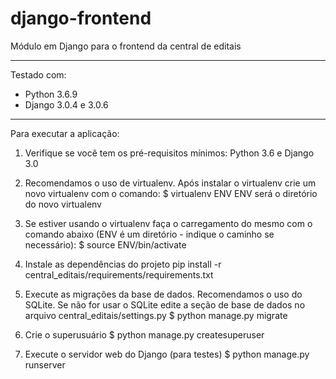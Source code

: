 # django-frontend
Módulo em Django para o frontend da central de editais

----------------

Testado com:
- Python 3.6.9
- Django 3.0.4 e 3.0.6

----------------

Para executar a aplicação:

1) Verifique se você tem os pré-requisitos mínimos: Python 3.6 e Django 3.0

2) Recomendamos o uso de virtualenv. Após instalar o virtualenv crie um novo virtualenv com o comando:
$ virtualenv ENV
ENV será o diretório do novo virtualenv

3) Se estiver usando o virtualenv faça o carregamento do mesmo com o comando abaixo (ENV é um diretório - indique o caminho se necessário):
$ source ENV/bin/activate

4) Instale as dependências do projeto
pip install -r central_editais/requirements/requirements.txt

5) Execute as migrações da base de dados. Recomendamos o uso do SQLite. Se não for usar o SQLite edite a seção de base de dados no arquivo central_editais/settings.py
$ python manage.py migrate

6) Crie o superusuário
$ python manage.py createsuperuser


7) Execute o servidor web do Django (para testes)
$ python manage.py runserver 

